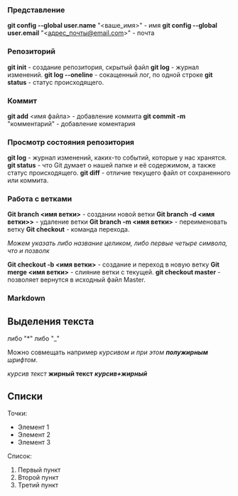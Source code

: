 

### Представление

**git config --global user.name** "<ваше_имя>" - имя
**git config --global user.email** "<адрес_почты@email.com>" - почта

### Репозиторий

**git init** - создание репозитория, скрытый файл
**git log** - журнал изменений.
**git log --oneline** - сокащенный лог, по одной строке 
**git status** - статус происходящего.

### Коммит

**git add** <имя файла> - добавление коммита
**git commit -m** "комментарий" - добавление коментария

### Просмотр состояния репозитория

**git log** - журнал изменений, каких-то событий, которые у нас хранятся.
**git status** -  что Git думает о нашей папке и её содержимом, а также статус происходящего.
**git diff** - отличие текущего файл от сохраненного или коммита.


### Работа с ветками

**Git branch <имя ветки>** - создании новой ветки 
**Git branch -d <имя ветки>>** - удаление ветки
**Git branch -m <имя ветки>** - переименовать ветку
**Git checkout**  - команда перехода.
 
_Можем указать либо название целиком, либо первые четыре символа, что и позволк_

**Git checkout -b <имя ветки>** - создание и переход в новую ветку
**Git merge <имя ветки>** - слияние ветки с текущей.
**git checkout master** - позволяет вернутся в исходный файл
Master.

### Markdown

## Выделения текста

либо "*"
либо "_"

Можно совмещать например *курсивом и при этом __полужирным__ шрифтом*.
 
 *курсив текст*
**жирный текст**
***курсив+жирный***

## Списки

Точки:

* Элемент 1
* Элемент 2
* Элемент 3

Список:

1. Первый пункт
2. Второй пункт
3. Третий пункт